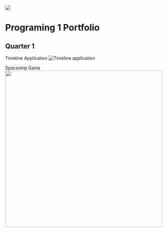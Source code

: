 ![](https://github.com/Akwardginger/Programing1Portfolio/blob/main/Images/banner.png)

# Programing 1 Portfolio

## Quarter 1

Timeline Application
![Timeline application](https://github.com/Akwardginger/Programing1Portfolio/blob/main/Images/timeline.png)

Spaceship Game
<img src="https://github.com/Akwardginger/Programing1Portfolio/blob/main/Images/spaceship.png?raw=true" width="500" height="500">
